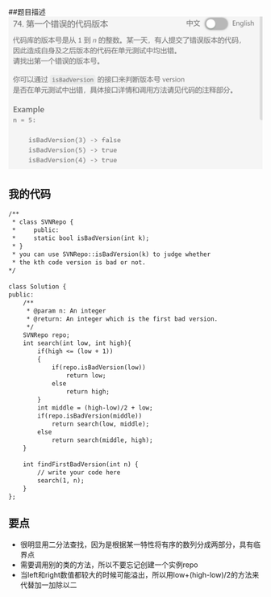 ##题目描述
![](img/74-description.png)

## 我的代码
```
/**
 * class SVNRepo {
 *     public:
 *     static bool isBadVersion(int k);
 * }
 * you can use SVNRepo::isBadVersion(k) to judge whether 
 * the kth code version is bad or not.
*/

class Solution {
public:
    /**
     * @param n: An integer
     * @return: An integer which is the first bad version.
     */
    SVNRepo repo;
    int search(int low, int high){
        if(high <= (low + 1))
        {
            if(repo.isBadVersion(low))
                return low;
            else
                return high;
        }
        int middle = (high-low)/2 + low;
        if(repo.isBadVersion(middle))
            return search(low, middle);
        else
            return search(middle, high);
    }

    int findFirstBadVersion(int n) {
        // write your code here
        search(1, n);
    }
};
```

## 要点
- 很明显用二分法查找，因为是根据某一特性将有序的数列分成两部分，具有临界点
- 需要调用别的类的方法，所以不要忘记创建一个实例repo
- 当left和right数值都较大的时候可能溢出，所以用low+(high-low)/2的方法来代替加一加除以二